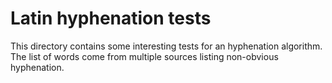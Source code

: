 # Latin hyphenation tests

This directory contains some interesting tests for an hyphenation algorithm. The list of words come from multiple sources listing non-obvious hyphenation.